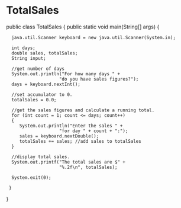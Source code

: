 TotalSales
==========
public class TotalSales
{
   public static void main(String[] args)
   {
      
      java.util.Scanner keyboard = new java.util.Scanner(System.in);
   
      int days;
      double sales, totalSales;
      String input;
      
      //get number of days
      System.out.println("For how many days " +
                        "do you have sales figures?");
      days = keyboard.nextInt();
      
      //set accumulator to 0.
      totalSales = 0.0;
      
      //get the sales figures and calculate a running total.
      for (int count = 1; count <= days; count++)
      {
         System.out.println("Enter the sales " +
                        "for day " + count + ":");
         sales = keyboard.nextDouble();
         totalSales += sales; //add sales to totalSales
      }
      
      //display total sales.
      System.out.printf("The total sales are $" +
                        "%.2f\n", totalSales);
                        
      System.exit(0);
      
     }
     
}
      
